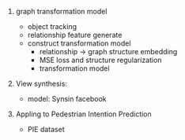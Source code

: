 1. graph transformation model
    - object tracking
    - relationship feature generate
    - construct transformation model
        - relationship -> graph structure embedding
        - MSE loss and structure regularization
        - transformation model
2. View synthesis:
    - model: Synsin facebook

3. Appling to Pedestrian Intention Prediction
    - PIE dataset